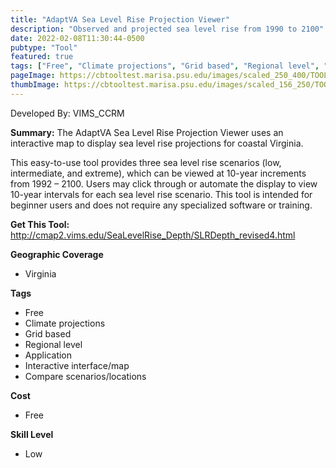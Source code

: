 ```yaml
---
title: "AdaptVA Sea Level Rise Projection Viewer"
description: "Observed and projected sea level rise from 1990 to 2100"
date: 2022-02-08T11:30:44-0500
pubtype: "Tool"
featured: true
tags: ["Free", "Climate projections", "Grid based", "Regional level", "Application", "Interactive interface/map", "Compare scenarios/locations"]
pageImage: https://cbtooltest.marisa.psu.edu/images/scaled_250_400/TOOLID_1.1_ScreenCapture-1.png
thumbImage: https://cbtooltest.marisa.psu.edu/images/scaled_156_250/TOOLID_1.1_ScreenCapture-1.png
---
```

Developed By: VIMS_CCRM

**Summary:** The AdaptVA Sea Level Rise Projection Viewer uses an interactive map to display sea level rise projections for coastal Virginia. 

This easy-to-use tool provides three sea level rise scenarios (low, intermediate, and extreme), which can be viewed at 10-year increments from 1992 – 2100. Users may click through or automate the display to view 10-year intervals for each sea level rise scenario. This tool is intended for beginner users and does not require any specialized software or training.

__**Get This Tool:**__ http://cmap2.vims.edu/SeaLevelRise_Depth/SLRDepth_revised4.html

__**Geographic Coverage**__
- Virginia

__**Tags**__
-  Free
-  Climate projections
-  Grid based
-  Regional level
-  Application
-  Interactive interface/map
-  Compare scenarios/locations

__**Cost**__
- Free

__**Skill Level**__
- Low
